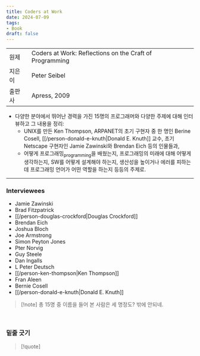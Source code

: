 ```yaml
---
title: Coders at Work
date: 2024-07-09
tags:
- Book
draft: false
---
```


| | |
| --- | --- |
| 원제 | Coders at Work: Reflections on the Craft of Programming|
| 지은이 | Peter Seibel |
| 출판사 | Apress, 2009 |

- 다양한 분야에서 뛰어난 경력을 가진 15명의 프로그래머와 다양한 주제에 대해 인터뷰하고 그 내용을 정리:
    - UNIX를 만든 Ken Thompson, ARPANET의 초기 구현자 중 한 명인 Berine Cosell, [[/person-donald-e-knuth|Donald E. Knuth]] 교수, 초기 Netscape 구현자인 Jamie Zawinski와 Brendan Eich 등의 인물들과,
    - 어떻게 프로그래밍<sub>programming</sub>을 배웠는지, 프로그래밍의 미래에 대해 어떻게 생각하는지, SW를 어떻게 설계해야 하는지, 생산성을 높이거나 에러를 피하는데 프로그래밍 언어가 어떤 역할을 하는지 등등의 주제로.

---
### Interviewees
- Jamie Zawinski
- Brad Fitzpatrick
- [[/person-douglas-crockford|Douglas Crockford]]
- Brendan Eich
- Joshua Bloch
- Joe Armstrong
- Simon Peyton Jones
- Pter Norvig
- Guy Steele
- Dan Ingalls
- L Peter Deutsch
- [[/person-ken-thompson|Ken Thompson]]
- Fran Aleen
- Bernie Cosell
- [[/person-donald-e-knuth|Donald E. Knuth]]

> [!note] 총 15명 중 이름을 들어 본 사람은 세 명정도? 밖에 안되네.

<BR />

### 밑줄 긋기


> [!quote]